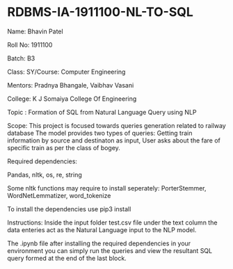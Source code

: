 # RDBMS-IA-1911100-NL-TO-SQL

Name: Bhavin Patel

Roll No: 1911100

Batch: B3

Class: SY/Course: Computer Engineering

Mentors: Pradnya Bhangale, Vaibhav Vasani

College: K J Somaiya College Of Engineering


Topic : Formation of SQL from Natural Language Query using NLP

Scope:
  This project is focused towards queries generation related to railway database
  The model provides two types of queries:
    Getting train information by source and destinaton as input, 
    User asks about the fare of specific train as per the class of bogey.

Required dependencies:

  Pandas, nltk, os, re, string
  
  Some nltk functions may require to install seperately:
  PorterStemmer, WordNetLemmatizer, word_tokenize

To install the dependencies use
  pip3 install <dependency name>
  
Instructions:
  Inside the input folder test.csv file under the text column
  the data enteries act as the Natural Language input to the NLP model.
  
  The .ipynb file after installing the required dependencies in your environment
  you can simply run the queries and view the resultant SQL query formed at the 
  end of the last block.
